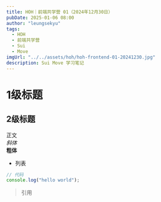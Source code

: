 ```yaml
---
title: HOH｜前端共学营 01（2024年12月30日）
pubDate: 2025-01-06 08:00
author: "leungsekyu"
tags:
  - HOH
  - 前端共学营
  - Sui
  - Move
imgUrl: "../../assets/hoh/hoh-frontend-01-20241230.jpg"
description: Sui Move 学习笔记
---
```


# 1级标题

## 2级标题

正文  
_斜体_  
**粗体**

- 列表

```js
// 代码
console.log("hello world");
```

> 引用
